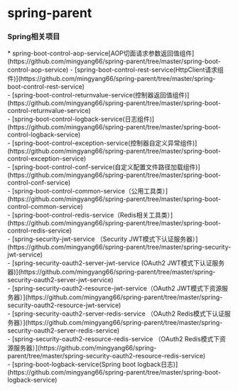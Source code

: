 # spring-parent
<h3>Spring相关项目</h3> 
* spring-boot-control-aop-service[AOP切面请求参数返回值组件](https://github.com/mingyang66/spring-parent/tree/master/spring-boot-control-aop-service)
- [spring-boot-control-rest-service(HttpClient请求组件)](https://github.com/mingyang66/spring-parent/tree/master/spring-boot-control-rest-service)<br/>
- [spring-boot-control-returnvalue-service(控制器返回值组件)](https://github.com/mingyang66/spring-parent/tree/master/spring-boot-control-returnvalue-service)<br/>
- [spring-boot-control-logback-service(日志组件)](https://github.com/mingyang66/spring-parent/tree/master/spring-boot-control-logback-service)<br/>
- [spring-boot-control-exception-service(控制器自定义异常组件)](https://github.com/mingyang66/spring-parent/tree/master/spring-boot-control-exception-service)<br/>
- [spring-boot-control-conf-service(自定义配置文件路径加载组件)](https://github.com/mingyang66/spring-parent/tree/master/spring-boot-control-conf-service)<br/>
- [spring-boot-control-common-service（公用工具类）](https://github.com/mingyang66/spring-parent/tree/master/spring-boot-control-common-service)<br/>
- [spring-boot-control-redis-service（Redis相关工具类）](https://github.com/mingyang66/spring-parent/tree/master/spring-boot-control-redis-service)<br/>
- [spring-security-jwt-service （Security JWT模式下认证服务器）](https://github.com/mingyang66/spring-parent/tree/master/spring-security-jwt-service)<br/>
- [spring-security-oauth2-server-jwt-service (OAuth2 JWT模式下认证服务器)](https://github.com/mingyang66/spring-parent/tree/master/spring-security-oauth2-server-jwt-service)<br/>
- [spring-security-oauth2-resource-jwt-service（OAuth2 JWT模式下资源服务器）](https://github.com/mingyang66/spring-parent/tree/master/spring-security-oauth2-resource-jwt-service)<br/>
- [spring-security-oauth2-server-redis-service （OAuth2 Redis模式下认证服务器）](https://github.com/mingyang66/spring-parent/tree/master/spring-security-oauth2-server-redis-service)<br/>
- [spring-security-oauth2-resource-redis-service （OAuth2 Redis模式下资源服务器）](https://github.com/mingyang66/spring-parent/tree/master/spring-security-oauth2-resource-redis-service)<br/>
- [spring-boot-logback-service(Spring boot logback日志)](https://github.com/mingyang66/spring-parent/tree/master/spring-boot-logback-service)<br/>